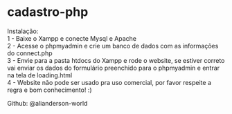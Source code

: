 # cadastro-php

Instalação: <br>
1 - Baixe o Xampp e conecte Mysql e Apache <br>
2 - Acesse o phpmyadmin e crie um banco de dados com as informações do connect.php <br>
3 - Envie para a pasta htdocs do Xampp e rode o website, se estiver correto vai enviar os dados do formulário preenchido para o phpmyadmin e entrar na tela de loading.html <br>
4 - Website não pode ser usado pra uso comercial, por favor respeite a regra e bom conhecimento! :)

Github: @alianderson-world
